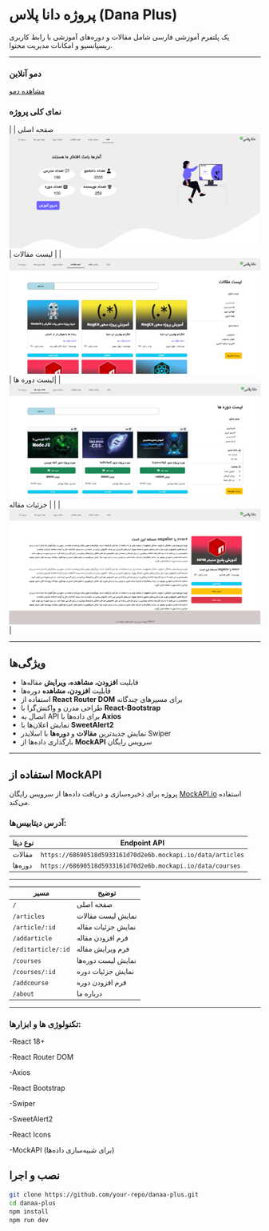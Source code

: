 # پروژه دانا پلاس (Dana Plus)

یک پلتفرم آموزشی فارسی شامل مقالات و دوره‌های آموزشی با رابط کاربری ریسپانسیو و امکانات مدیریت محتوا.

---

### دمو آنلاین

[مشاهده دمو](https://your-demo-url.com)

### نمای کلی پروژه

| صفحه اصلی | ![Home Screenshot](./src/assets/screenshots/Capture1.PNG) |
| لیست مقالات | ![Articles Screenshot](./src/assets/screenshots/Capture2.PNG) |
|لیست دوره ها | ![Course Screenshot](./src/assets/screenshots/Capture3.PNG) |
| جزئیات مقاله | ![Course Screenshot](./src/assets/screenshots/Capture5.PNG) |

---

## ویژگی‌ها

- قابلیت **افزودن، مشاهده، ویرایش** مقاله‌ها
- قابلیت **افزودن، مشاهده** دوره‌ها
- استفاده از **React Router DOM** برای مسیرهای چندگانه
- طراحی مدرن و واکنش‌گرا با **React-Bootstrap**
- اتصال به API برای داده‌ها با **Axios**
- نمایش اعلان‌ها با **SweetAlert2**
- نمایش جدیدترین **مقالات** و **دوره‌ها** با اسلایدر Swiper
- بارگذاری داده‌ها از **MockAPI** سرویس رایگان

---

## استفاده از MockAPI

پروژه برای ذخیره‌سازی و دریافت داده‌ها از سرویس رایگان [MockAPI.io](https://mockapi.io) استفاده می‌کند.

### آدرس دیتابیس‌ها:

| نوع دیتا | Endpoint API                                                |
| -------- | ----------------------------------------------------------- |
| مقالات   | `https://68690518d5933161d70d2e6b.mockapi.io/data/articles` |
| دوره‌ها  | `https://68690518d5933161d70d2e6b.mockapi.io/data/courses`  |

---

| مسیر               | توضیح              |
| ------------------ | ------------------ |
| `/`                | صفحه اصلی          |
| `/articles`        | نمایش لیست مقالات  |
| `/article/:id`     | نمایش جزئیات مقاله |
| `/addarticle`      | فرم افزودن مقاله   |
| `/editarticle/:id` | فرم ویرایش مقاله   |
| `/courses`         | نمایش لیست دوره‌ها |
| `/courses/:id`     | نمایش جزئیات دوره  |
| `/addcourse`       | فرم افزودن دوره    |
| `/about`           | درباره ما          |

---

### تکنولوژی ها و ابزارها:

-React 18+

-React Router DOM

-Axios

-React Bootstrap

-Swiper

-SweetAlert2

-React Icons

-MockAPI (برای شبیه‌سازی داده‌ها)

## نصب و اجرا

```bash
git clone https://github.com/your-repo/danaa-plus.git
cd danaa-plus
npm install
npm run dev
```
